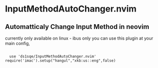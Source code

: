 # InputMethodAutoChanger.nvim
## Automatticaly Change Input Method in neovim

currently only available on linux - ibus only
you can use this plugin at your main config,

<code>
  use 'ds1sqe/InputMethodAutoChanger.nvim' </code>
<code>require('imac').setup("hangul","xkb:us::eng",false) </code>
